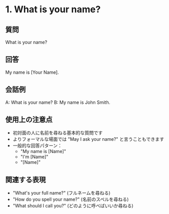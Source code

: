 # 1. What is your name?

## 質問
What is your name?

## 回答
My name is [Your Name].

## 会話例
A: What is your name?
B: My name is John Smith.

## 使用上の注意点
- 初対面の人に名前を尋ねる基本的な質問です
- よりフォーマルな場面では "May I ask your name?" と言うこともできます
- 一般的な回答パターン：
  - "My name is [Name]"
  - "I'm [Name]"
  - "[Name]"

## 関連する表現
- "What's your full name?" (フルネームを尋ねる)
- "How do you spell your name?" (名前のスペルを尋ねる)
- "What should I call you?" (どのように呼べばいいか尋ねる) 